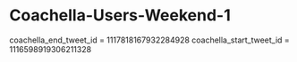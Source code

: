 # Coachella-Users-Weekend-1

coachella_end_tweet_id = 1117818167932284928
coachella_start_tweet_id = 1116598919306211328
